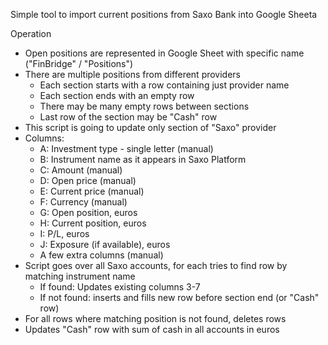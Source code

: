 Simple tool to import current positions from Saxo Bank into Google Sheeta

Operation
- Open positions are represented in Google Sheet with specific name ("FinBridge" / "Positions")
- There are multiple positions from different providers
  - Each section starts with a row containing just provider name
  - Each section ends with an empty row
  - There may be many empty rows between sections
  - Last row of the section may be "Cash" row
- This script is going to update only section of "Saxo" provider
- Columns:
  - A: Investment type - single letter (manual)
  - B: Instrument name as it appears in Saxo Platform
  - C: Amount (manual)
  - D: Open price (manual)
  - E: Current price (manual)
  - F: Currency (manual)
  - G: Open position, euros
  - H: Current position, euros
  - I: P/L, euros
  - J: Exposure (if available), euros
  - A few extra columns (manual)
- Script goes over all Saxo accounts, for each tries to find row by matching instrument name 
  - If found: Updates existing columns 3-7
  - If not found: inserts and fills new row before section end (or "Cash" row)
- For all rows where matching position is not found, deletes rows
- Updates "Cash" row with sum of cash in all accounts in euros